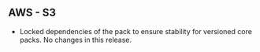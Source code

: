 ## AWS - S3

- Locked dependencies of the pack to ensure stability for versioned core packs. No changes in this release.